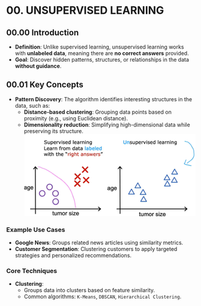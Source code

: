 # 00. UNSUPERVISED LEARNING

## 00.00 Introduction

- **Definition**: Unlike supervised learning, unsupervised learning works with **unlabeled data**, meaning there are **no correct answers** provided.
- **Goal**: Discover hidden patterns, structures, or relationships in the data **without guidance**.

## 00.01 Key Concepts

- **Pattern Discovery**: The algorithm identifies interesting structures in the data, such as:
  - **Distance-based clustering**: Grouping data points based on proximity (e.g., using Euclidean distance).
  - **Dimensionality reduction**: Simplifying high-dimensional data while preserving its structure.
    ![img](../../img/Screenshot%20from%202025-05-01%2007-35-26.png)

### Example Use Cases

- **Google News**: Groups related news articles using similarity metrics.
- **Customer Segmentation**: Clustering customers to apply targeted strategies and personalized recommendations.

### Core Techniques

- **Clustering**:
  - Groups data into clusters based on feature similarity.
  - Common algorithms: `K-Means`, `DBSCAN`, `Hierarchical Clustering`.
